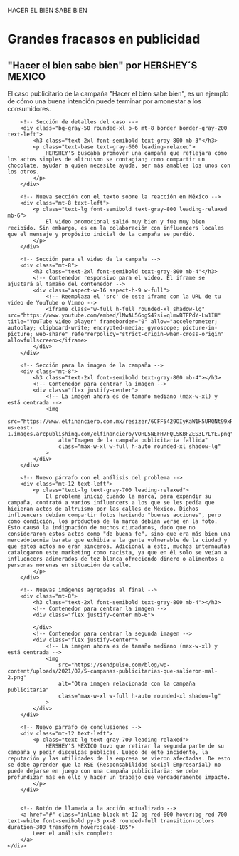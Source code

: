 HACER EL BIEN SABE BIEN 
<!DOCTYPE html>
<head>
    <!-- Establece el tipo de caracteres para que se muestren correctamente los acentos y la eñe -->
    <meta charset="UTF-8">
    <!-- Asegura que la página sea responsiva y se vea bien en todos los dispositivos -->
    <meta name="viewport" content="width=device-width, initial-scale=1.0">
    <!-- Incluye la fuente 'Inter' para una tipografía moderna y legible -->
    <link rel="stylesheet" href="https://fonts.googleapis.com/css2?family=Inter:wght@400;600;700&display=swap">
    <!-- Carga la librería de Tailwind CSS para el estilo de la página -->
    <script src="https://cdn.tailwindcss.com"></script>
    <title>Fracasos de campañas:"Hacer el bien sabe bien"</title>
    <style>
        /* Estilo para usar la fuente 'Inter' en todo el cuerpo de la página */
        body {
            font-family: 'Inter', sans-serif;
        }
    </style>
</head>
<body class="bg-gray-100 flex items-center justify-center min-h-screen p-4">
    <!-- Contenedor principal con un diseño centrado y un fondo oscuro para mayor contraste -->
    <!-- Se ha ampliado el ancho máximo para que el video se vea más grande -->
    <div class="bg-white rounded-2xl shadow-2xl p-8 md:p-12 max-w-5xl w-full text-center">
        <!-- Título principal de la campaña fallida -->
        <h1 class="text-3xl sm:text-4xl lg:text-5xl font-bold text-red-700 mb-4 tracking-tight">
           Grandes fracasos en publicidad
        </h1>
        <h2 class="text-2xl sm:text-3xl lg:text-4xl font-bold text-red-500 mb-4 tracking-tight">
           "Hacer el bien sabe bien" por HERSHEY´S MEXICO
        </h2>
        <!-- Párrafo introductorio sobre el caso -->
        <p class="text-lg text-gray-700 mb-6 leading-relaxed">
            El caso publicitario de la campaña "Hacer el bien sabe bien", es un ejemplo de cómo una buena intención puede terminar por amonestar a los consumidores.
        </p>

        <!-- Sección de detalles del caso -->
        <div class="bg-gray-50 rounded-xl p-6 mt-8 border border-gray-200 text-left">
            <h3 class="text-2xl font-semibold text-gray-800 mb-3"</h3>
            <p class="text-base text-gray-600 leading-relaxed">
                HERSHEY'S buscaba promover una campaña que reflejara cómo los actos simples de altruismo se contagian; como compartir un chocolate, ayudar a quien necesite ayuda, ser más amables los unos con los otros.
            </p>
        </div>

        <!-- Nueva sección con el texto sobre la reacción en México -->
        <div class="mt-8 text-left">
            <p class="text-lg font-semibold text-gray-800 leading-relaxed mb-6">
                El video promocional salió muy bien y fue muy bien recibido. Sin embargo, es en la colaboración con influencers locales que el mensaje y propósito inicial de la campaña se perdió.
            </p>
        </div>
        
        <!-- Sección para el video de la campaña -->
        <div class="mt-8">
            <h3 class="text-2xl font-semibold text-gray-800 mb-4"</h3>
            <!-- Contenedor responsivo para el video. El iframe se ajustará al tamaño del contenedor -->
            <div class="aspect-w-16 aspect-h-9 w-full">
                <!-- Reemplaza el 'src' de este iframe con la URL de tu video de YouTube o Vimeo -->
                <iframe class="w-full h-full rounded-xl shadow-lg" src="https://www.youtube.com/embed/lNwAL56ogS4?si=qlmwBTFPdY-Lw1IH" title="YouTube video player" frameborder="0" allow="accelerometer; autoplay; clipboard-write; encrypted-media; gyroscope; picture-in-picture; web-share" referrerpolicy="strict-origin-when-cross-origin" allowfullscreen></iframe>
            </div>
        </div>

        <!-- Sección para la imagen de la campaña -->
        <div class="mt-8">
            <h3 class="text-2xl font-semibold text-gray-800 mb-4"></h3>
            <!-- Contenedor para centrar la imagen -->
            <div class="flex justify-center">
                <!-- La imagen ahora es de tamaño mediano (max-w-xl) y está centrada -->
                <img 
                    src="https://www.elfinanciero.com.mx/resizer/6CFF5429OIyKaW1H5URQNt99xR0=/800x0/filters:format(png):quality(70)/cloudfront-us-east-1.images.arcpublishing.com/elfinanciero/VOHL5NEFH7FQLSKBFZES3L7LYE.png" 
                    alt="Imagen de la campaña publicitaria fallida" 
                    class="max-w-xl w-full h-auto rounded-xl shadow-lg"
                >
            </div>
        </div>

        <!-- Nuevo párrafo con el análisis del problema -->
        <div class="mt-12 text-left">
            <p class="text-lg text-gray-700 leading-relaxed">
                El problema inició cuando la marca, para expandir su campaña, contrató a varios influencers a los que se les pedía que hicieran actos de altruismo por las calles de México. Dichos influencers debían compartir fotos haciendo "buenas acciones", pero como condición, los productos de la marca debían verse en la foto. Esto causó la indignación de muchos ciudadanos, dado que no consideraron estos actos como "de buena fe", sino que era más bien una mercadotecnia barata que exhibía a la gente vulnerable de la ciudad y que estos actos no eran sinceros. Adicional a esto, muchos internautas catalogaron este marketing como racista, ya que en él solo se veían a influencers adinerados de tez blanca ofreciendo dinero o alimentos a personas morenas en situación de calle.
            </p>
        </div>
        
        <!-- Nuevas imágenes agregadas al final -->
        <div class="mt-8">
            <h3 class="text-2xl font-semibold text-gray-800 mb-4"></h3>
            <!-- Contenedor para centrar la imagen -->
            <div class="flex justify-center mb-6">
             
            </div>
            <!-- Contenedor para centrar la segunda imagen -->
            <div class="flex justify-center">
                <!-- La imagen ahora es de tamaño mediano (max-w-xl) y está centrada -->
                <img 
                    src="https://sendpulse.com/blog/wp-content/uploads/2021/07/5-campanas-publicitarias-que-salieron-mal-2.png" 
                    alt="Otra imagen relacionada con la campaña publicitaria" 
                    class="max-w-xl w-full h-auto rounded-xl shadow-lg"
                >
            </div>
        </div>

        <!-- Nuevo párrafo de conclusiones -->
        <div class="mt-12 text-left">
            <p class="text-lg text-gray-700 leading-relaxed">
                HERSHEY'S MÉXICO tuvo que retirar la segunda parte de su campaña y pedir disculpas públicas. Luego de este incidente, la reputación y las utilidades de la empresa se vieron afectadas. De esto se debe aprender que la RSE (Responsabilidad Social Empresarial) no puede dejarse en juego con una campaña publicitaria; se debe profundizar más en ello y hacer un trabajo que verdaderamente impacte.
            </p>
        </div>


        <!-- Botón de llamada a la acción actualizado -->
        <a href="#" class="inline-block mt-12 bg-red-600 hover:bg-red-700 text-white font-semibold py-3 px-8 rounded-full transition-colors duration-300 transform hover:scale-105">
            Leer el análisis completo
        </a>
    </div>
</body>
</html>
